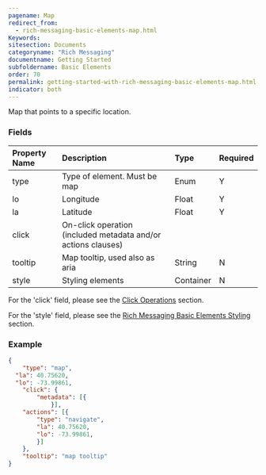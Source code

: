 ```yaml
---
pagename: Map
redirect_from:
  - rich-messaging-basic-elements-map.html
Keywords:
sitesection: Documents
categoryname: "Rich Messaging"
documentname: Getting Started
subfoldername: Basic Elements
order: 70
permalink: getting-started-with-rich-messaging-basic-elements-map.html
indicator: both
---
```


Map that points to a specific location.

### Fields

| Property Name | Description | Type | Required |
| :--- | :--- | :--- | :--- |
| type | Type of element. Must be map | Enum | Y |
| lo | Longitude | Float | Y |
| la | Latitude | Float | Y |
| click | On-click operation (included metadata and/or actions clauses) |  |  |
| tooltip | Map tooltip, used also as aria | String | N |
| style | Styling elements  | Container | N | |

For the 'click' field, please see the [Click Operations](rich-messaging-click-ops.html) section.

For the 'style' field, please see the [Rich Messaging Basic Elements Styling](rich-messaging-styling.html) section.

### Example

```json
{
	"type": "map",
  "la": 40.75620,
  "lo": -73.99861,
	"click": {
		"metadata": [{
	        }],
    "actions": [{
        "type": "navigate",
        "la": 40.75620,
        "lo": -73.99861,
		}]
	},
	"tooltip": "map tooltip"
}
```

